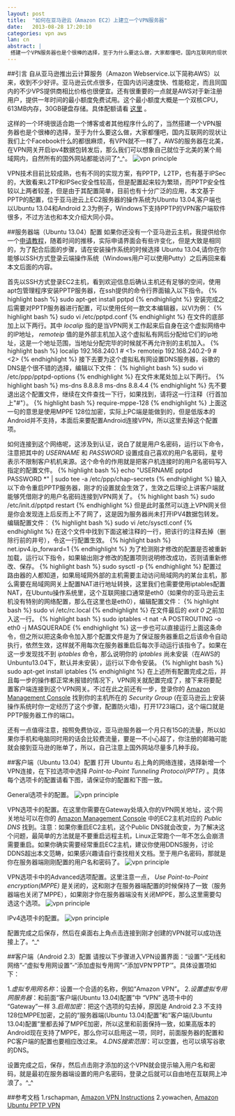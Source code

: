 ```yaml
---
layout: post
title:  "如何在亚马逊云（Amazon EC2）上建立一个VPN服务器"
date:   2013-08-28 17:20:10
categories: vpn aws
lan: cn
abstract: |
 搭建一个VPN服务器也是个很棒的选择，至于为什么要这么做，大家都懂吧，国内互联网的现状让我们上个Facebook什么的都很麻烦，有VPN就不一样了，AWS的服务器在北美，在VPN网关开启ipv4数据包转发后，那么我们可以想象自己就位于北美的某个局域网内，自然所有的国外网站都能访问了^_^。
---
```

##引言
自从亚马逊推出云计算服务（Amazon Webservice.以下简称AWS）以来，收到不少好评。亚马逊云优点很多，在国内访问速度快、性能稳定，而且同国内的不少VPS提供商相比价格也很便宜。还有很重要的一点就是AWS对于新注册用户，提供一年时间的最小额度免费试用。这个最小额度大概是一个双核CPU，613MB内存，30GB硬盘存储。具体配额请看 [这里][free tier] 。

这样的一个环境很适合跑一个博客或者其他程序什么的了，当然搭建一个VPN服务器也是个很棒的选择，至于为什么要这么做，大家都懂吧，国内互联网的现状让我们上个Facebook什么的都很麻烦，有VPN就不一样了，AWS的服务器在北美，在VPN网关开启ipv4数据包转发后，那么我们可以想象自己就位于北美的某个局域网内，自然所有的国外网站都能访问了^_^。
![](http://carpenter.qiniudn.com/amazon-vpn-principle.png "vpn principle")

VPN技术目前比较成熟，也有不同的实现方案，有PPTP，L2TP，也有基于IPSec的，大致看来L2TP和IPSec安全性较高，但是配置起来较为繁琐，而PPTP安全性较以上两者较差，但是由于其配置简单，目前也有十分广泛的应用，本文基于PPTP的配置，位于亚马逊云上EC2服务器的操作系统为Ubuntu 13.04,客户端也以Ubuntu 13.04和Android 2.3为例子，Windows下支持PPTP的VPN客户端软件很多，不过方法也和本文介绍大同小异。

##服务器端（Ubuntu 13.04）配置
如果你还没有一个亚马逊云主机，我提供给你一个[申请教程][sign up for aws]，随着时间的推移，实际申请界面会有些许变化，但是大致是相同的，为了配合后面的步骤，请在安装操作系统的时候选择 Ubuntu 13.04,请你在你能够以SSH方式登录云端操作系统（Windows用户可以使用Putty）之后再回来看本文后面的内容。

首先以SSH方式登录EC2主机，看到欢迎信息后确认主机还有足够的空间，使用apt包管理程序安装PPTP服务器，在ssh提供的命令行界面输入以下指令。
{% highlight bash %}
sudo apt-get install pptpd
{% endhighlight %}
安装完成之后需要对PPTP服务器进行配置，可以使用任何一款文本编辑器，以VI为例：
{% highlight bash %}
sudo vi /etc/pptpd.conf
{% endhighlight %}
在文件的底部加上以下两行。其中 *localip* 指的是当VPN网关工作起来后自身在这个虚拟网络中的IP地址，  *remoteip* 值的是外部主机加入这个虚拟私有网后分配给它们的ip地址，这是一个地址范围，当地址分配完毕的时候就不再允许别的主机加入。
{% highlight bash %}
localip 192.168.240.1       # <1>
remoteip 192.168.240.2-9    # <2>
{% endhighlight %}
接下去要为这个虚拟私有网设置DNS服务器，谷歌的DNS是个很不错的选择，编辑以下文件：
{% highlight bash %}
sudo vi /etc/ppp/pptpd-options
{% endhighlight %}
在文件末尾处加上以下两行。
{% highlight bash %}
ms-dns 8.8.8.8
ms-dns 8.8.4.4
{% endhighlight %}
先不要退出这个配置文件，继续在文件查找一下行，如果找到，请将这一行注释（行首加上"#"）。
{% highlight bash %}
require-mppe-128
{% endhighlight %}
上面这一句的意思是使用MPPE 128位加密，实际上PC端是能做到的，但是低版本的Android并不支持，本面后来要配置Android连接VPN，所以这里去掉这个配置项。

如何连接到这个网络呢，这涉及到认证，说白了就是用户名密码，运行以下命令，注意把其中的 *USERNAME* 和 *PASSWORD* 设置成自己喜欢的用户名密码，星号表示不限制客户机机来源。这个命令的作用就是把客户机连接时的用户名密码写入指定的配置文件。
{% highlight bash %}
echo "USERNAME pptpd PASSWORD *" | sudo tee -a /etc/ppp/chap-secrets
{% endhighlight %}
输入以下命令重启PPTP服务器，刚才的设置就会生效了，生效之后理论上讲客户端就能够凭借刚才的用户名密码连接到VPN网关了。
{% highlight bash %}
sudo /etc/init.d/pptpd restart
{% endhighlight %}
但是此时虽然可以连上VPN网关但是你会发现连上后反而上不了网了，这是因为服务器尚未打开IPV4数据包转发。编辑配置文件：
{% highlight bash %}
sudo vi /etc/sysctl.conf
{% endhighlight %}
在这个文件中找到下面这被注释的一行，把该行的注释去掉（删除行前的井号），令这一行配置生效。
{% highlight bash %}
net.ipv4.ip_forward=1
{% endhighlight %}
为了检测刚才修改的配置是否被重新加载，运行以下指令，如果输出刚才修改的配置项则说明修改成功，否则请重新修改、保存。
{% highlight bash %}
sudo sysctl -p
{% endhighlight %}
配置过路由器的人都知道，如果局域网外部的主机需要主动访问局域网内的某台主机，那么需要在局域网网关上配置NAT进行地址转换，这里我们也需要使用iptables配置NAT，在Ubuntu操作系统里，这个互联网接口通常是eth0（如果你的亚马逊云主机没有特别的网络配置，那么在这里也是eth0），编辑配置文件：
{% highlight bash %}
sudo vi /etc/rc.local
{% endhighlight %}
在文件最后的 *exit 0* 之前加入这一行。
{% highlight bash %}
sudo iptables -t nat -A POSTROUTING -o eth0 -j MASQUERADE
{% endhighlight %}
这一步也可以直接运行上面这条命令，但之所以把这条命令加入那个配置文件是为了保证服务器重启之后该命令自动执行，依然生效，这样就不用每次在服务器重启后每次手动运行该指令了。如果在这一步发现找不到   *iptables* 命令，那么说明你的 *iptables* 尚未安装（在AWS的Unbuntu13.04下，默认并未安装），运行以下命令安装。
{% highlight bash %}
sudo apt-get install iptables
{% endhighlight %}
在上述所有配置完成之后，并且每一步的操作都正常未报错的情况下，VPN网关就配置完成了，接下来将要配置客户端连接到这个VPN网关。不过在此之前还有一步，登录你的 [Amazon Management Console][aws console] 找到你的主机所在的 *Security Group* (在亚马逊云上安装操作系统时你一定经历了这个步骤，配置防火墙)，打开1723端口，这个端口就是PPTP服务器工作的端口。

还有一点值得注意，按照免费协议，亚马逊服务器一个月只有15G的流量，所以如果你手机和电脑同时用的话会比较费流量，要是一不小心超了，你注册的邮箱可能就会接到亚马逊的账单了，所以，自己注意上国外网站尽量多几种手段。

##客户端（Ubuntu 13.04）配置
打开 Ubuntu 右上角的网络连接，选择新增一个VPN连接，在下拉选项中选择 *Point-to-Point Tunneling Protocol(PPTP)* 。具体每个选项卡的配置请看下图，请保证你的配置和下图一致。

General选项卡的配置。
![](http://carpenter.qiniudn.com/amazon-vpn-general.png "vpn principle")

VPN选项卡的配置。在这里你需要在Gateway处填入你的VPN网关地址，这个网关地址可以在你的 [Amazon Management Console][aws console] 中的EC2主机对应的 *Public DNS* 找到。注意：如果你重启EC2主机，这个Public DNS就会改变，为了解决这个问题，最简单的方法就是不要重启远程主机，Linux正常跑个一年不怎么会崩溃需要重启。如果你确实需要经常重启EC2主机，建议你使用DDNS服务，讨论DDNS超出本文范畴，如果感兴趣请自行查找相关文档。至于用户名密码，那就是你在服务器端刚刚配置的用户名和密码了。
![](http://carpenter.qiniudn.com/amazon-vpn-gateway.png "vpn principle")

VPN选项卡中的Advanced选项配置。这里注意一点， *Use Point-to-Point encryption(MPPE)* 是关闭的，这和刚才在服务器端配置的时候保持了一致（服务器端也关闭了MPPE），如果刚才你在服务器端没有关闭MPPE，那么这里需要勾选这个选项。
![](http://carpenter.qiniudn.com/amazon-vpn-advanced.png "vpn principle")

IPv4选项卡的配置。
![](http://carpenter.qiniudn.com/amazon-vpn-ipv4.png "vpn principle")

配置完成之后保存，然后在桌面右上角点击连接到刚才创建的VPN就可以成功连接上了。^_^

##客户端（Android 2.3）配置
请按以下步骤进入VPN设置界面：“设置”-“无线和网络”-“虚拟专用网设置”-“添加虚拟专用网”-“添加VPN‘PPTP’”。具体设置项如下：

1.*虚拟专用网名称*：设置一个合适的名称，例如“Amazon VPN”。
2.*设置虚拟专用网服务器*：和前面“客户端(Ubuntu 13.04)配置”中 “VPN” 选项卡中的 “Gateway”一样
3.*启用加密*：把这个选项的勾去掉，原因是 Android 2.3 不支持128位MPPE加密，之前的“服务器端(Ubuntu 13.04)配置”和“客户端(Ubuntu 13.04)配置”里都去掉了MPPE加密，所以这里和前面保持一致，如果高版本的Android现在支持了MPPE，那么你可以启用这一项，同时，前面服务器的配置和PC客户端的配置也要相应改过来。
4.*DNS搜索范围*：可以空置，也可以填写谷歌的DNS。

设置完成之后，保存，然后点击刚才添加的这个VPN就会提示输入用户名和密码，就是最初在服务器端设置的用户名密码，登录之后就可以自由地在互联网上冲浪了。^_^

##参考文档
1.rschapman, [Amazon VPN Instructions](https://github.com/jason1114/amazon-vpn-instructions/blob/master/Amazon%20VPN.md)
2.yowachen, [Amazon Ubuntu PPTP VPN](http://yowachen.blogspot.com/2011/07/amazon-ec2-ubuntuvpn-pptp.html)


[sign up for aws]: http://www.freehao123.com/amazon-aws/ "sign up for aws"
[aws console]: https://console.aws.amazon.com/ "aws console"
[free tier]: http://aws.amazon.com/free/ "free tier"
